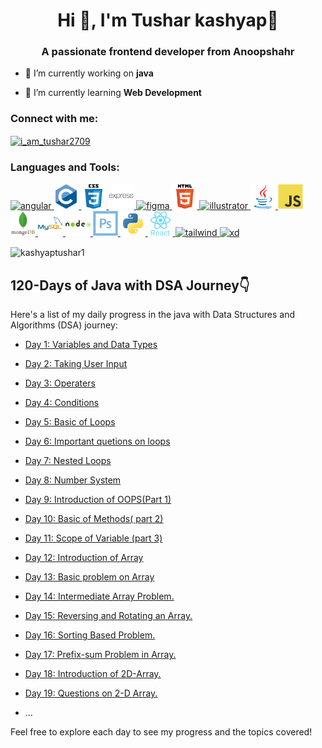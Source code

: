 <h1 align="center">Hi 👋, I'm Tushar kashyap🧑</h1>
<h3 align="center">A passionate frontend developer from Anoopshahr</h3>

- 🔭 I’m currently working on **java**

- 🌱 I’m currently learning **Web Development**

<h3 align="left">Connect with me:</h3>
<p align="left">
<a href="https://instagram.com/i_am_tushar2709" target="blank"><img align="center" src="https://raw.githubusercontent.com/rahuldkjain/github-profile-readme-generator/master/src/images/icons/Social/instagram.svg" alt="i_am_tushar2709" height="30" width="40" /></a>
</p>

<h3 align="left">Languages and Tools:</h3>
<p align="left"> <a href="https://angular.io" target="_blank" rel="noreferrer"> <img src="https://angular.io/assets/images/logos/angular/angular.svg" alt="angular" width="40" height="40"/> </a> <a href="https://www.cprogramming.com/" target="_blank" rel="noreferrer"> <img src="https://raw.githubusercontent.com/devicons/devicon/master/icons/c/c-original.svg" alt="c" width="40" height="40"/> </a> <a href="https://www.w3schools.com/css/" target="_blank" rel="noreferrer"> <img src="https://raw.githubusercontent.com/devicons/devicon/master/icons/css3/css3-original-wordmark.svg" alt="css3" width="40" height="40"/> </a> <a href="https://expressjs.com" target="_blank" rel="noreferrer"> <img src="https://raw.githubusercontent.com/devicons/devicon/master/icons/express/express-original-wordmark.svg" alt="express" width="40" height="40"/> </a> <a href="https://www.figma.com/" target="_blank" rel="noreferrer"> <img src="https://www.vectorlogo.zone/logos/figma/figma-icon.svg" alt="figma" width="40" height="40"/> </a> <a href="https://www.w3.org/html/" target="_blank" rel="noreferrer"> <img src="https://raw.githubusercontent.com/devicons/devicon/master/icons/html5/html5-original-wordmark.svg" alt="html5" width="40" height="40"/> </a> <a href="https://www.adobe.com/in/products/illustrator.html" target="_blank" rel="noreferrer"> <img src="https://www.vectorlogo.zone/logos/adobe_illustrator/adobe_illustrator-icon.svg" alt="illustrator" width="40" height="40"/> </a> <a href="https://www.java.com" target="_blank" rel="noreferrer"> <img src="https://raw.githubusercontent.com/devicons/devicon/master/icons/java/java-original.svg" alt="java" width="40" height="40"/> </a> <a href="https://developer.mozilla.org/en-US/docs/Web/JavaScript" target="_blank" rel="noreferrer"> <img src="https://raw.githubusercontent.com/devicons/devicon/master/icons/javascript/javascript-original.svg" alt="javascript" width="40" height="40"/> </a> <a href="https://www.mongodb.com/" target="_blank" rel="noreferrer"> <img src="https://raw.githubusercontent.com/devicons/devicon/master/icons/mongodb/mongodb-original-wordmark.svg" alt="mongodb" width="40" height="40"/> </a> <a href="https://www.mysql.com/" target="_blank" rel="noreferrer"> <img src="https://raw.githubusercontent.com/devicons/devicon/master/icons/mysql/mysql-original-wordmark.svg" alt="mysql" width="40" height="40"/> </a> <a href="https://nodejs.org" target="_blank" rel="noreferrer"> <img src="https://raw.githubusercontent.com/devicons/devicon/master/icons/nodejs/nodejs-original-wordmark.svg" alt="nodejs" width="40" height="40"/> </a> <a href="https://www.photoshop.com/en" target="_blank" rel="noreferrer"> <img src="https://raw.githubusercontent.com/devicons/devicon/master/icons/photoshop/photoshop-line.svg" alt="photoshop" width="40" height="40"/> </a> <a href="https://www.python.org" target="_blank" rel="noreferrer"> <img src="https://raw.githubusercontent.com/devicons/devicon/master/icons/python/python-original.svg" alt="python" width="40" height="40"/> </a> <a href="https://reactjs.org/" target="_blank" rel="noreferrer"> <img src="https://raw.githubusercontent.com/devicons/devicon/master/icons/react/react-original-wordmark.svg" alt="react" width="40" height="40"/> </a> <a href="https://tailwindcss.com/" target="_blank" rel="noreferrer"> <img src="https://www.vectorlogo.zone/logos/tailwindcss/tailwindcss-icon.svg" alt="tailwind" width="40" height="40"/> </a> <a href="https://www.adobe.com/products/xd.html" target="_blank" rel="noreferrer"> <img src="https://cdn.worldvectorlogo.com/logos/adobe-xd.svg" alt="xd" width="40" height="40"/> </a> </p>

<p><img align="center" src="https://github-readme-stats.vercel.app/api/top-langs?username=kashyaptushar1&show_icons=true&locale=en&layout=compact" alt="kashyaptushar1" /></p>


## 120-Days of Java with DSA Journey👇

Here's a list of my daily progress in the  java with Data Structures and Algorithms (DSA) journey:

- [Day 1: Variables and Data Types](https://github.com/kashyaptushar1/120-Days-Java_With_DSA-/tree/main/Day01_Variables%20and%20Data%20type)
- [Day 2: Taking User Input](https://github.com/kashyaptushar1/120-Days-Java_With_DSA-/tree/main/Day02_Taking%20Input)
- [Day 3: Operaters](https://github.com/kashyaptushar1/120-Days-Java_With_DSA-/tree/main/Day03_Operators)
- [Day 4: Conditions](https://github.com/kashyaptushar1/120-Days-Java_With_DSA-/tree/main/Day4_Conditionals)
- [Day 5: Basic of Loops](https://github.com/kashyaptushar1/120-Days-Java_With_DSA-/tree/main/Day5_Basic%20of%20loops)
- [Day 6: Important quetions on loops](https://github.com/kashyaptushar1/120-Days-Java_With_DSA-/tree/main/Day6_Important_Questions_On_Single_Loop)
- [Day 7: Nested Loops](https://github.com/kashyaptushar1/120-Days-Java_With_DSA-/tree/main/Day7_NestedLoops)
- [Day 8: Number System](https://github.com/kashyaptushar1/120-Days-Java_With_DSA-/tree/main/Day8_Number_System)
- [Day 9: Introduction of OOPS(Part 1)](https://github.com/kashyaptushar1/120-Days-Java_With_DSA-/tree/main/Day9_Introduction_of_oops)
- [Day 10: Basic of Methods( part 2)](https://github.com/kashyaptushar1/120-Days-Java_With_DSA-/tree/main/Day10_part2(oops)_Basic_Of_Methods)
- [Day 11: Scope of Variable (part 3)](https://github.com/kashyaptushar1/120-Days-Java_With_DSA-/tree/main/Day11_Part3-oops_Scope_Of_Variable)
- [Day 12: Introduction of Array](https://github.com/kashyaptushar1/120-Days-Java_With_DSA-/tree/main/Day12_Introduction-Of-Array)
- [Day 13: Basic problem on Array](https://github.com/kashyaptushar1/120-Days-Java_With_DSA-/tree/main/Day13_Basic_Problem_on_Array)
- [Day 14: Intermediate Array Problem.](https://github.com/kashyaptushar1/120-Days-Java_With_DSA-/tree/main/Day14_Intermediate-Array-Problems)
- [Day 15: Reversing and Rotating an Array.](https://github.com/kashyaptushar1/120-Days-Java_With_DSA-/tree/main/Day15_Reversing%20and%20Rotating%20an%20Array)
- [Day 16: Sorting Based Problem.](https://github.com/kashyaptushar1/120-Days-Java_With_DSA-/tree/main/Day16_Sorting-Based-Problem)
- [Day 17: Prefix-sum Problem in Array.](https://github.com/kashyaptushar1/120-Days-Java_With_DSA-/tree/main/Day17_Prefix-Sum-Problems-In-Array)
- [Day 18: Introduction of 2D-Array.](https://github.com/kashyaptushar1/120-Days-Java_With_DSA-/tree/main/Day18_Introduction-of-2D-Array)
- [Day 19: Questions on 2-D Array.](https://github.com/kashyaptushar1/120-Days-Java_With_DSA-/tree/main/Day19_Problems-on-2D-Array)

- ...

Feel free to explore each day to see my progress and the topics covered!
